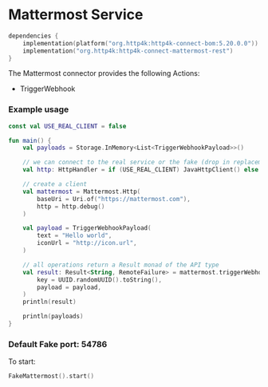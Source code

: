 # Mattermost Service

```kotlin
dependencies {
    implementation(platform("org.http4k:http4k-connect-bom:5.20.0.0"))
    implementation("org.http4k:http4k-connect-mattermost-rest")
}
```

The Mattermost connector provides the following Actions:

- TriggerWebhook

### Example usage

```kotlin
const val USE_REAL_CLIENT = false

fun main() {
    val payloads = Storage.InMemory<List<TriggerWebhookPayload>>()

    // we can connect to the real service or the fake (drop in replacement)
    val http: HttpHandler = if (USE_REAL_CLIENT) JavaHttpClient() else FakeMattermost(payloads)

    // create a client
    val mattermost = Mattermost.Http(
        baseUri = Uri.of("https://mattermost.com"),
        http = http.debug()
    )

    val payload = TriggerWebhookPayload(
        text = "Hello world",
        iconUrl = "http://icon.url",
    )

    // all operations return a Result monad of the API type
    val result: Result<String, RemoteFailure> = mattermost.triggerWebhook(
        key = UUID.randomUUID().toString(),
        payload = payload,
    )
    println(result)

    println(payloads)
}
```

### Default Fake port: 54786

To start:

```kotlin
FakeMattermost().start()
```
